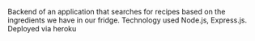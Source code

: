 Backend of an application that searches for recipes based on the ingredients we have in our fridge. 
Technology used Node.js, Express.js. 
Deployed via heroku